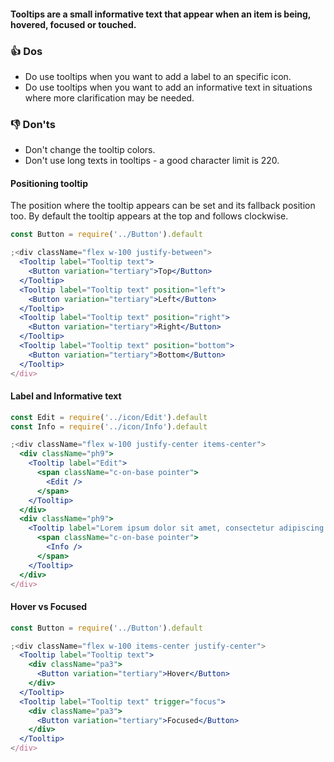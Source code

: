 #### Tooltips are a small informative text that appear when an item is being, hovered, focused or touched.

### 👍 Dos

- Do use tooltips when you want to add a label to an specific icon.
- Do use tooltips when you want to add an informative text in situations where more clarification may be needed.

### 👎 Don'ts

- Don't change the tooltip colors.
- Don't use long texts in tooltips - a good character limit is 220.

#### Positioning tooltip

The position where the tooltip appears can be set and its fallback position too. By default the tooltip appears at the top and follows clockwise.

```jsx
const Button = require('../Button').default

;<div className="flex w-100 justify-between">
  <Tooltip label="Tooltip text">
    <Button variation="tertiary">Top</Button>
  </Tooltip>
  <Tooltip label="Tooltip text" position="left">
    <Button variation="tertiary">Left</Button>
  </Tooltip>
  <Tooltip label="Tooltip text" position="right">
    <Button variation="tertiary">Right</Button>
  </Tooltip>
  <Tooltip label="Tooltip text" position="bottom">
    <Button variation="tertiary">Bottom</Button>
  </Tooltip>
</div>
```

#### Label and Informative text

```jsx
const Edit = require('../icon/Edit').default
const Info = require('../icon/Info').default

;<div className="flex w-100 justify-center items-center">
  <div className="ph9">
    <Tooltip label="Edit">
      <span className="c-on-base pointer">
        <Edit />
      </span>
    </Tooltip>
  </div>
  <div className="ph9">
    <Tooltip label="Lorem ipsum dolor sit amet, consectetur adipiscing elit.">
      <span className="c-on-base pointer">
        <Info />
      </span>
    </Tooltip>
  </div>
</div>
```

#### Hover vs Focused

```jsx
const Button = require('../Button').default

;<div className="flex w-100 items-center justify-center">
  <Tooltip label="Tooltip text">
    <div className="pa3">
      <Button variation="tertiary">Hover</Button>
    </div>
  </Tooltip>
  <Tooltip label="Tooltip text" trigger="focus">
    <div className="pa3">
      <Button variation="tertiary">Focused</Button>
    </div>
  </Tooltip>
</div>
```
